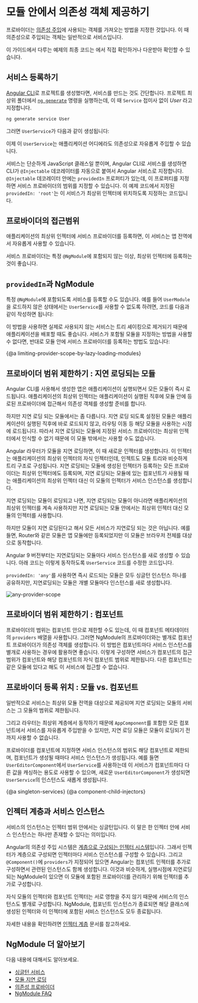 <!--
# Providing dependencies in modules
-->
# 모듈 안에서 의존성 객체 제공하기

<!--
A provider is an instruction to the [Dependency Injection](/guide/dependency-injection) system on how to obtain a value for a dependency. Most of the time, these dependencies are services that you create and provide.

For the final sample application using the provider that this page describes,
see the <live-example></live-example>.
-->
프로바이더는 [의존성 주입](/guide/dependency-injection)에 사용되는 객체를 가져오는 방법을 지정한 것입니다.
이 때 의존성으로 주입되는 객체는 일반적으로 서비스입니다.

이 가이드에서 다루는 예제의 최종 코드는 <live-example></live-example>에서 직접 확인하거나 다운받아 확인할 수 있습니다.

<!--
## Providing a service
-->
## 서비스 등록하기

<!--
If you already have an application that was created with the [Angular CLI](cli), you can create a service using the [`ng generate`](cli/generate) CLI command in the root project directory. Replace _User_ with the name of your service.

```sh
ng generate service User
```

This command creates the following `UserService` skeleton:

<code-example path="providers/src/app/user.service.0.ts"  header="src/app/user.service.ts"></code-example>

You can now inject `UserService` anywhere in your application.

The service itself is a class that the CLI generated and that's decorated with `@Injectable()`. By default, this decorator has a `providedIn` property, which creates a provider for the service. In this case, `providedIn: 'root'` specifies that Angular should provide the service in the root injector.
-->
[Angular CLI](cli)로 프로젝트를 생성했다면, 서비스를 만드는 것도 간단합니다.
프로젝트 최상위 폴더에서 [`ng generate`](cli/generate) 명령을 실행하는데, 이 때 `Service` 접미사 없이 _User_ 라고 지정합니다.

```sh
ng generate service User
```

그러면 `UserService`가 다음과 같이 생성됩니다:

<code-example path="providers/src/app/user.service.0.ts"  header="src/app/user.service.ts"></code-example>

이제 이 `UserService`는 애플리케이션 어디에라도 의존성으로 자유롭게 주입할 수 있습니다.

서비스는 단순하게 JavaScript 클래스일 뿐이며, Angular CLI로 서비스를 생성하면 CLI가 `@Injectable` 데코레이터를 자동으로 붙여서 Angular 서비스로 지정합니다.
`@Injectable` 데코레이터 안에는 `providedIn` 프로퍼티가 있는데, 이 프로퍼티를 지정하면 서비스 프로바이더의 범위를 지정할 수 있습니다.
이 예제 코드에서 지정된 `providedIn: 'root'`는 이 서비스가 최상위 인젝터에 위치하도록 지정하는 코드입니다.



<!--
## Provider scope
-->
## 프로바이더의 접근범위

<!--
When you add a service provider to the root application injector, it’s available throughout the application. Additionally, these providers are also available to all the classes in the application as long they have the lookup token.

You should always provide your service in the root injector unless there is a case where you want the service to be available only if the consumer imports a particular `@NgModule`.
-->
애플리케이션의 최상위 인젝터에 서비스 프로바이더를 등록하면, 이 서비스는 앱 전역에서 자유롭게 사용할 수 있습니다.

서비스 프로바이더는 특정 `@NgModule`에 포함되지 않는 이상, 최상위 인젝터에 등록하는 것이 좋습니다.


<!--
## `providedIn` and NgModules
-->
## `providedIn`과 NgModule

<!--
It's also possible to specify that a service should be provided in a particular `@NgModule`. For example, if you don't want `UserService` to be available to applications unless they import a `UserModule` you've created, you can specify that the service should be provided in the module:

<code-example path="providers/src/app/user.service.1.ts"  header="src/app/user.service.ts"></code-example>

The example above shows the preferred way to provide a service in a module. This method is preferred because it enables tree-shaking of the service if nothing injects it. If it's not possible to specify in the service which module should provide it, you can also declare a provider for the service within the module:

<code-example path="providers/src/app/user.module.ts"  header="src/app/user.module.ts"></code-example>
-->
특정 `@NgModule`에 포함되도록 서비스를 등록할 수도 있습니다.
예를 들어 `UserModule`을 로드하지 않은 상태에서는 `UserService`를 사용할 수 없도록 하려면, 코드를 다음과 같이 작성하면 됩니다:

<code-example path="providers/src/app/user.service.1.ts"  header="src/app/user.service.ts"></code-example>

이 방법을 사용하면 실제로 사용되지 않는 서비스는 트리 셰이킹으로 제거되기 때문에 애플리케이션을 배포할 때도 좋습니다.
서비스가 포함될 모듈을 지정하는 방법을 사용할 수 없다면, 반대로 모듈 안에 서비스 프로바이더를 등록하는 방법도 있습니다:

<code-example path="providers/src/app/user.module.ts"  header="src/app/user.module.ts"></code-example>


{@a limiting-provider-scope-by-lazy-loading-modules}
<!--
## Limiting provider scope by lazy loading modules
-->
## 프로바이더 범위 제한하기 : 지연 로딩되는 모듈

<!--
In the basic CLI-generated app, modules are eagerly loaded which means that they are all loaded when the application launches. Angular uses an injector system to make things available between modules. In an eagerly loaded app, the root application injector makes all of the providers in all of the modules available throughout the application.

This behavior necessarily changes when you use lazy loading. Lazy loading is when you load modules only when you need them; for example, when routing. They aren’t loaded right away like with eagerly loaded modules. This means that any services listed in their provider arrays aren’t available because the root injector doesn’t know about these modules.
-->
Angular CLI를 사용해서 생성한 앱은 애플리케이션이 실행되면서 모든 모듈이 즉시 로드됩니다.
애플리케이션의 최상위 인젝터는 애플리케이션이 실행된 직후에 모듈 안에 등로된 프로바이더에 접근해서 의존성 객체를 생성할 준비를 합니다.

하지만 지연 로딩 되는 모듈에서는 좀 다릅니다.
지연 로딩 되도록 설정된 모듈은 애플리케이션이 실행된 직후에 바로 로드되지 않고, 라우팅 이동 등 해당 모듈을 사용하는 시점에 로드됩니다.
따라서 지연 로딩되는 모듈에 지정된 서비스 프로바이더는 최상위 인젝터에서 인식할 수 없기 때문에 이 모듈 밖에서는 사용할 수도 없습니다.

<!-- KW--Make diagram here -->
<!-- KW--per Misko: not clear if the lazy modules are siblings or grand-children. They are both depending on router structure. -->
<!--
When the Angular router lazy-loads a module, it creates a new injector. This injector is a child of the root application injector. Imagine a tree of injectors; there is a single root injector and then a child injector for each lazy loaded module. The router adds all of the providers from the root injector to the child injector. When the router creates a component within the lazy-loaded context, Angular prefers service instances created from these providers to the service instances of the application root injector.

Any component created within a lazy loaded module’s context, such as by router navigation, gets the local instance of the service, not the instance in the root application injector. Components in external modules continue to receive the instance created for the application root.

Though you can provide services by lazy loading modules, not all services can be lazy loaded. For instance, some modules only work in the root module, such as the Router. The Router works with the global location object in the browser.

As of Angular version 9, you can provide a new instance of a service with each lazy loaded module. The following code adds this functionality to `UserService`.

<code-example path="providers/src/app/user.service.2.ts"  header="src/app/user.service.ts"></code-example>

With `providedIn: 'any'`, all eagerly loaded modules share a singleton instance; however, lazy loaded modules each get their own unique instance, as shown in the following diagram.

<img src="generated/images/guide/providers/any-provider.svg" alt="any-provider-scope" class="left">
-->
Angular 라우터가 모듈을 지연 로딩하면, 이 때 새로운 인젝터를 생성합니다.
이 인젝터는 애플리케이션의 최상위 인젝터의 자식 인젝터인데, 인젝트도 모듈 트리와 비슷하게 트리 구조로 구성됩니다.
지연 로딩되는 모듈에 생성된 인젝터가 등록하는 모든 프로바이더는 최상위 인젝터에도 등록되며, 지연 로딩되는 모듈에 있는 컴포넌트가 사용될 때는 애플리케이션의 최상위 인젝터 대신 이 모듈의 인젝터가 서비스 인스턴스를 생성합니다.

지연 로딩되는 모듈이 로딩되고 나면, 지연 로딩되는 모듈이 아니라면 애플리케이션의 최상위 인젝터를 계속 사용하지만 지연 로딩되는 모듈 안에서는 최상위 인젝터 대신 모듈의 인젝터를 사용합니다.

하지만 모듈이 지연 로딩된다고 해서 모든 서비스가 지연로딩 되는 것은 아닙니다.
예를 들면, Router와 같은 모듈은 앱 모듈에만 등록되었지만 이 모듈은 브라우저 전체를 대상으로 동작합니다.

Angular 9 버전부터는 지연로딩되는 모듈마다 서비스 인스턴스를 새로 생성할 수 있습니다.
아래 코드는 이렇게 동작하도록 `UserService` 코드를 수정한 코드입니다.

<code-example path="providers/src/app/user.service.2.ts"  header="src/app/user.service.ts"></code-example>

`providedIn: 'any'`를 사용하면 즉시 로드되는 모듈은 모두 싱글턴 인스턴스 하나를 공유하지만, 지연로딩되는 모듈은 개별 모듈마다 인스턴스를 새로 생성합니다.

<img src="generated/images/guide/providers/any-provider.svg" alt="any-provider-scope" class="left">



<!--
## Limiting provider scope with components
-->
## 프로바이더 범위 제한하기 : 컴포넌트

<!--
Another way to limit provider scope is by adding the service you want to limit to the component’s
`providers` array. Component providers and NgModule providers are independent of each other. This
method is helpful when you want to eagerly load a module that needs a service all to itself.
Providing a service in the component limits the service only to that component and its descendants.
Other components in the same module can’t access it.

<code-example path="providers/src/app/app.component.ts" region="component-providers" header="src/app/app.component.ts"></code-example>
-->
프로바이더의 범위는 컴포넌트 안으로 제한할 수도 있는데, 이 때 컴포넌트 메타데이터의 `providers` 배열을 사용합니다.
그러면 NgModule의 프로바이더와는 별개로 컴포넌트 프로바이더가 의존성 객체를 생성합니다.
이 방법은 컴포넌트마다 서비스 인스턴스를 별개로 사용하는 경우에 활용하면 좋습니다.
이렇게 구성하면 서비스가 컴포넌트의 접근 범위가 컴포넌트와 해당 컴포넌트의 자식 컴포넌트 범위로 제한됩니다.
다른 컴포넌트는 같은 모듈에 있다고 해도 이 서비스에 접근할 수 없습니다.

<code-example path="providers/src/app/app.component.ts" region="component-providers" header="src/app/app.component.ts"></code-example>


<!--
## Providing services in modules vs. components
-->
## 프로바이더 등록 위치 : 모듈 vs. 컴포넌트

<!--
Generally, provide services the whole application needs in the root module and scope services by providing them in lazy loaded modules.

The router works at the root level so if you put providers in a component, even `AppComponent`, lazy loaded modules, which rely on the router, can’t see them.
-->
일반적으로 서비스는 최상위 모듈 전역을 대상으로 제공되며 지연 로딩되는 모듈의 서비스는 그 모듈의 범위로 제한됩니다.

그리고 라우터는 최상위 계층에서 동작하기 때문에 `AppComponent`를 포함한 모든 컴포넌트에서 서비스를 자유롭게 주입받을 수 있지만, 지연 로딩 모듈은 모듈이 로딩되기 전까지 사용할 수 없습니다.

<!-- KW--Make a diagram here -->
<!--
Register a provider with a component when you must limit a service instance to a component and its component tree, that is, its child components. For example, a user editing component, `UserEditorComponent`, that needs a private copy of a caching `UserService` should register the `UserService` with the `UserEditorComponent`. Then each new instance of the `UserEditorComponent` gets its own cached service instance.
-->
프로바이더를 컴포넌트에 지정하면 서비스 인스턴스의 범위도 해당 컴포넌트로 제한되며, 컴포넌트가 생성될 때마다 서비스 인스턴스가 생성됩니다.
예를 들면 `UserEditorComponent`에서 `UserService`를 사용하는데 이 서비스가 컴포넌트마다 다른 값을 캐싱하는 용도로 사용할 수 있으며, 새로운 `UserEditorComponent`가 생성되면 `UserService`의 인스턴스도 새롭게 생성됩니다.


{@a singleton-services}
{@a component-child-injectors}

<!--
## Injector hierarchy and service instances
-->
## 인젝터 계층과 서비스 인스턴스

<!--
Services are singletons within the scope of an injector, which means there is at most one instance of a service in a given injector.

Angular DI has a [hierarchical injection system](guide/hierarchical-dependency-injection), which means that nested injectors can create their own service instances.
Whenever Angular creates a new instance of a component that has `providers` specified in `@Component()`, it also creates a new child injector for that instance.
Similarly, when a new NgModule is lazy-loaded at run time, Angular can create an injector for it with its own providers.

Child modules and component injectors are independent of each other, and create their own separate instances of the provided services. When Angular destroys an NgModule or component instance, it also destroys that injector and that injector's service instances.

For more information, see [Hierarchical injectors](guide/hierarchical-dependency-injection).
-->
서비스의 인스턴스는 인젝터 범위 안에서는 싱글턴입니다.
이 말은 한 인젝터 안에 서비스 인스턴스는 하나만 존재할 수 있다는 의미입니다.

Angular의 의존성 주입 시스템은 [계층으로 구성되는 인젝터 시스템](guide/hierarchical-dependency-injection)입니다.
그래서 인젝터가 계층으로 구성되면 인젝터마다 서비스 인스턴스를 구성할 수 있습니다.
그리고 `@Component()`에 `providers`가 지정되어 있으면 Angular는 컴포넌트 인젝터를 추가로 구성하면서 관련된 인스턴스도 함께 생성합니다.
이것과 비슷하게, 실행시점에 지연로딩되는 NgModule이 있으면 이 모듈에 포함된 프로바이더를 관리하기 위해 인젝터를 추가로 구성합니다.

자식 모듈의 인젝터와 컴포넌트 인젝터는 서로 영향을 주지 않기 때문에 서비스의 인스턴스도 별개로 구성합니다.
NgModule, 컴포넌트 인스턴스가 종료되면 해당 클래스에 생성된 인젝터와 이 인젝터에 포함된 서비스 인스턴스도 모두 종료됩니다.

자세한 내용을 확인하려면 [인젝터 계층](guide/hierarchical-dependency-injection) 문서를 참고하세요.


<!--
## More on NgModules
-->
## NgModule 더 알아보기

<!--
You may also be interested in:
* [Singleton Services](guide/singleton-services), which elaborates on the concepts covered on this page.
* [Lazy Loading Modules](guide/lazy-loading-ngmodules).
* [Dependency providers](guide/dependency-injection-providers).
* [NgModule FAQ](guide/ngmodule-faq).
-->
다음 내용에 대해서도 알아보세요.
* [싱글턴 서비스](guide/singleton-services)
* [모듈 지연 로딩](guide/lazy-loading-ngmodules)
* [의존성 프로바이더](guide/dependency-injection-providers)
* [NgModule FAQ](guide/ngmodule-faq)
